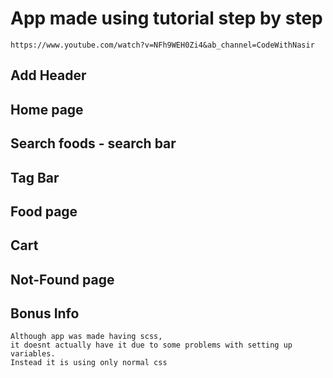 # App made using tutorial step by step
    https://www.youtube.com/watch?v=NFh9WEH0Zi4&ab_channel=CodeWithNasir

## Add Header 

## Home page 

## Search foods - search bar

## Tag Bar

## Food page

## Cart

## Not-Found page


## Bonus Info
    Although app was made having scss,
    it doesnt actually have it due to some problems with setting up variables.
    Instead it is using only normal css